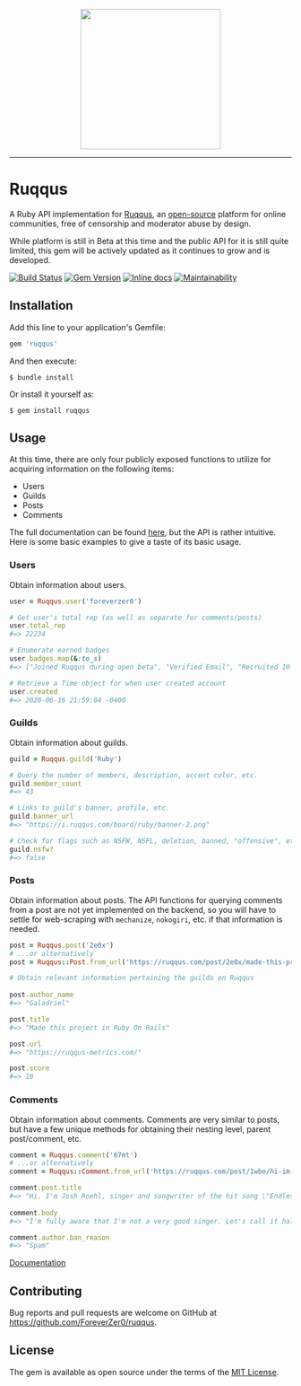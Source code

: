 <p align="center">
<img src="https://raw.githubusercontent.com/ruqqus/ruqqus/master/ruqqus/assets/images/logo/ruqqus_text_logo.png" width="250"/>
</p>

<hr>

# Ruqqus

A Ruby API implementation for [Ruqqus](https://ruqqus.com/), an [open-source](https://github.com/ruqqus/ruqqus) platform for online communities, free of censorship and moderator abuse by design. 

While platform is still in Beta at this time and the public API for it is still quite limited, this gem will be actively updated as it continues to grow and is developed.

[![Build Status](https://travis-ci.org/ForeverZer0/ruqqus.svg?branch=master)](https://travis-ci.org/ForeverZer0/ruqqus)
[![Gem Version](https://badge.fury.io/rb/ruqqus.svg)](https://badge.fury.io/rb/ruqqus)
[![Inline docs](http://inch-ci.org/github/ForeverZer0/ruqqus.svg?branch=master)](http://inch-ci.org/github/ForeverZer0/ruqqus)
[![Maintainability](https://api.codeclimate.com/v1/badges/c39f44a706302e4cd340/maintainability)](https://codeclimate.com/github/ForeverZer0/ruqqus/maintainability)

## Installation

Add this line to your application's Gemfile:

```ruby
gem 'ruqqus'
```

And then execute:

    $ bundle install

Or install it yourself as:

    $ gem install ruqqus

## Usage

At this time, there are only four publicly exposed functions to utilize for acquiring information on the following items:

* Users
* Guilds
* Posts
* Comments

The full documentation can be found [here](https://www.rubydoc.info/gems/ruqqus), but the API is rather intuitive. Here is some basic examples to give a taste of its basic usage.

### Users

Obtain information about users.

```ruby
user = Ruqqus.user('foreverzer0')

# Get user's total rep (as well as separate for comments/posts)
user.total_rep
#=> 22234

# Enumerate earned badges
user.badges.map(&:to_s)
#=> ["Joined Ruqqus during open beta", "Verified Email", "Recruited 10 friends to join Ruqqus"]

# Retrieve a Time object for when user created account
user.created
#=> 2020-06-16 21:59:04 -0400
```

### Guilds

Obtain information about guilds.

```ruby
guild = Ruqqus.guild('Ruby')

# Query the number of members, description, accent color, etc.
guild.member_count
#=> 43

# Links to guild's banner, profile, etc.
guild.banner_url
#=> "https://i.ruqqus.com/board/ruby/banner-2.png"

# Check for flags such as NSFW, NSFL, deletion, banned, "offensive", etc.
guild.nsfw?
#=> false
```

### Posts

Obtain information about posts. The API functions for querying comments from a post are not yet implemented on the backend, so you will have to settle for web-scraping with `mechanize`, `nokogiri`, etc. if that information is needed.

```ruby
post = Ruqqus.post('2e0x')
# ...or alternatively
post = Ruqqus::Post.from_url('https://ruqqus.com/post/2e0x/made-this-project-in-ruby-on')

# Obtain relevant information pertaining the guilds on Ruqqus
  
post.author_name
#=> "Galadriel"

post.title
#=> "Made this project in Ruby On Rails"

post.url
#=> "https://ruqqus-metrics.com/"

post.score
#=> 10
```

### Comments

Obtain information about comments. Comments are very similar to posts, but have a few unique methods for obtaining their nesting level, parent post/comment, etc.

```ruby
comment = Ruqqus.comment('67mt')
# ...or alternatively
comment = Ruqqus::Comment.from_url('https://ruqqus.com/post/1wbo/hi-im-josh-roehl-singer-and/67mt')

comment.post.title
#=> "Hi. I'm Josh Roehl, singer and songwriter of the hit song \"Endless Summer\". I am hosting an AMA here."
 
comment.body
#=> "I'm fully aware that I'm not a very good singer. Let's call it half-singing, half-rapping." 

comment.author.ban_reason
#=> "Spam"
```

[Documentation](https://www.rubydoc.info/gems/ruqqus)

## Contributing

Bug reports and pull requests are welcome on GitHub at https://github.com/ForeverZer0/ruqqus.

## License

The gem is available as open source under the terms of the [MIT License](https://opensource.org/licenses/MIT).
